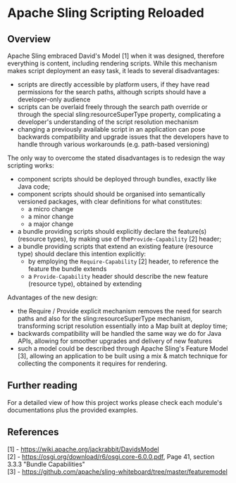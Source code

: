 Apache Sling Scripting Reloaded
====

## Overview

Apache Sling embraced David's Model [1] when it was designed, therefore everything is content, including rendering scripts. While this mechanism makes script deployment an easy task, it leads to several disadvantages:

* scripts are directly accessible by platform users, if they have read permissions for the search paths, although scripts should have a developer-only audience
* scripts can be overlaid freely through the search path override or through the special sling:resourceSuperType property, complicating a developer's understanding of the script resolution mechanism
* changing a previously available script in an application can pose backwards compatibility and upgrade issues that the developers have to handle through various workarounds (e.g. path-based versioning)

The only way to overcome the stated disadvantages is to redesign the way scripting works:

* component scripts should be deployed through bundles, exactly like Java code;
* component scripts should should be organised into semantically versioned packages, with clear definitions for what constitutes:
    * a micro change
    * a minor change
    * a major change
* a bundle providing scripts should explicitly declare the feature(s) (resource types), by making use of the`Provide-Capability` [2] header;
* a bundle providing scripts that extend an existing feature (resource type) should declare this intention explicitly:
    * by employing the `Require-Capability` [2] header, to reference the feature the bundle extends
    * a `Provide-Capability` header should describe the new feature (resource type), obtained by extending

Advantages of the new design:

* the Require / Provide explicit mechanism removes the need for search paths and also for the sling:resourceSuperType mechanism, transforming script resolution essentially into a Map built at deploy time;
* backwards compatibility will be handled the same way we do for Java APIs, allowing for smoother upgrades and delivery of new features
* such a model could be described through Apache Sling's Feature Model [3], allowing an application to be built using a mix & match technique for collecting the components it requires for rendering.


## Further reading
For a detailed view of how this project works please check each module's documentations plus the provided examples.

## References

[1] - https://wiki.apache.org/jackrabbit/DavidsModel  
[2] - https://osgi.org/download/r6/osgi.core-6.0.0.pdf, Page 41, section 3.3.3 "Bundle Capabilities"  
[3] - https://github.com/apache/sling-whiteboard/tree/master/featuremodel
